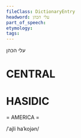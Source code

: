 ```yaml
---
fileClass: DictionaryEntry
headword: עלי הכּהן
part_of_speech: 
etymology: 
tags: 
---
```

עלי הכּהן

CENTRAL
========

HASIDIC
=======
= AMERICA = 

/ˈajli haˈkojən/
